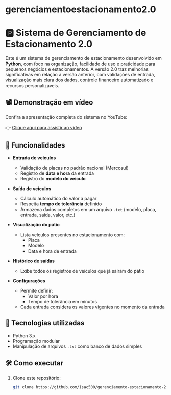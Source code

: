 # gerenciamentoestacionamento2.0
# 🅿️ Sistema de Gerenciamento de Estacionamento 2.0

Este é um sistema de gerenciamento de estacionamento desenvolvido em **Python**, com foco na organização, facilidade de uso e praticidade para pequenos negócios e estacionamentos. A versão 2.0 traz melhorias significativas em relação à versão anterior, com validações de entrada, visualização mais clara dos dados, controle financeiro automatizado e recursos personalizáveis.

## 📽️ Demonstração em vídeo

Confira a apresentação completa do sistema no YouTube:

👉 [Clique aqui para assistir ao vídeo](https://youtu.be/tjKWyEI4Tn0?si=N9cX5sHcJl_lmY8I)

## 🚀 Funcionalidades

- **Entrada de veículos**  
  - Validação de placas no padrão nacional (Mercosul)
  - Registro de **data e hora** da entrada
  - Registro do **modelo do veículo**

- **Saída de veículos**
  - Cálculo automático do valor a pagar
  - Respeita **tempo de tolerância** definido
  - Armazena dados completos em um arquivo `.txt` (modelo, placa, entrada, saída, valor, etc.)

- **Visualização do pátio**
  - Lista veículos presentes no estacionamento com:
    - Placa
    - Modelo
    - Data e hora de entrada

- **Histórico de saídas**
  - Exibe todos os registros de veículos que já saíram do pátio

- **Configurações**
  - Permite definir:
    - Valor por hora
    - Tempo de tolerância em minutos
  - Cada entrada considera os valores vigentes no momento da entrada

## 🧠 Tecnologias utilizadas

- Python 3.x
- Programação modular
- Manipulação de arquivos `.txt` como banco de dados simples

## 🛠️ Como executar

1. Clone este repositório:
   ```bash
   git clone https://github.com/Isac500/gerenciamento-estacionamento-2.0.git

